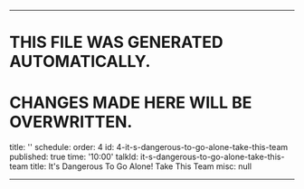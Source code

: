 ----

# THIS FILE WAS GENERATED AUTOMATICALLY.
# CHANGES MADE HERE WILL BE OVERWRITTEN.

title: ''
schedule:
  order: 4
  id: 4-it-s-dangerous-to-go-alone-take-this-team
  published: true
  time: '10:00'
  talkId: it-s-dangerous-to-go-alone-take-this-team
  title: It's Dangerous To Go Alone! Take This Team
  misc: null

----

